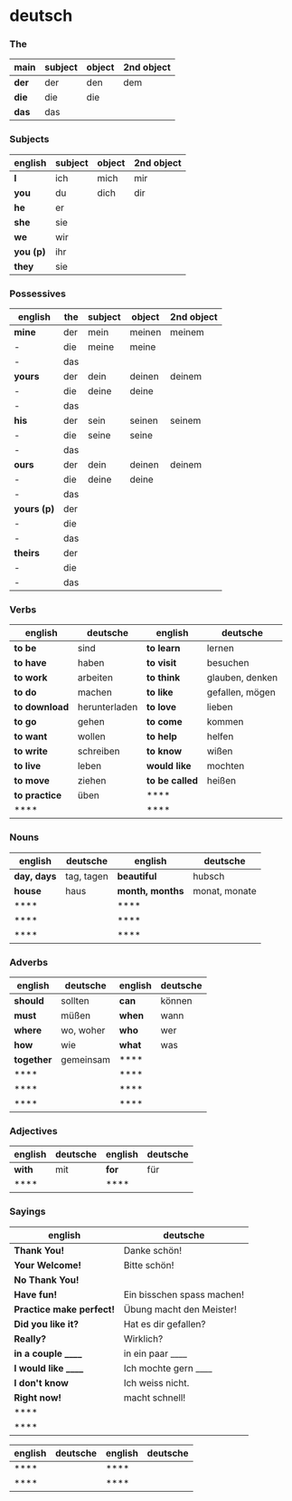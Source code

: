 # deutsch

### The

|main|subject|object|2nd object|
|----|-------|------|----------|
|**der**|der|den|dem|
|**die**|die|die||
|**das**|das|||

### Subjects

|english|subject|object|2nd object|
|-------|-------|------|----------|
|**I**|ich|mich|mir|
|**you**|du|dich|dir|
|**he**|er|||
|**she**|sie|||
|**we**|wir|||
|**you (p)**|ihr|||
|**they**|sie|||

### Possessives

|english|the|subject|object|2nd object|
|-------|---|-------|------|----------|
|**mine**|der|mein|meinen|meinem|
|-|die|meine|meine||
|-|das||||
|**yours**|der|dein|deinen|deinem|
|-|die|deine|deine||
|-|das||||
|**his**|der|sein|seinen|seinem|
|-|die|seine|seine||
|-|das||||
|**ours**|der|dein|deinen|deinem|
|-|die|deine|deine||
|-|das||||
|**yours (p)**|der||||
|-|die||||
|-|das||||
|**theirs**|der||||
|-|die||||
|-|das||||

### Verbs

|english|deutsche|english|deutsche|
|-------|--------|-------|--------|
|**to be**|sind|**to learn**|lernen|
|**to have**|haben|**to visit**|besuchen|
|**to work**|arbeiten|**to think**|glauben, denken|
|**to do**|machen|**to like**|gefallen, mögen|
|**to download**|herunterladen|**to love**|lieben|
|**to go**|gehen|**to come**|kommen|
|**to want**|wollen|**to help**|helfen|
|**to write**|schreiben|**to know**|wißen|
|**to live**|leben|**would like**|mochten|
|**to move**|ziehen|**to be called**|heißen|
|**to practice**|üben|****||
|****||****||

### Nouns

|english|deutsche|english|deutsche|
|-------|--------|-------|--------|
|**day, days**|tag, tagen|**beautiful**|hubsch|
|**house**|haus|**month, months**|monat, monate|
|****||****||
|****||****||
|****||****||

### Adverbs

|english|deutsche|english|deutsche|
|-------|--------|-------|--------|
|**should**|sollten|**can**|können|
|**must**|müßen|**when**|wann|
|**where**|wo, woher|**who**|wer|
|**how**|wie|**what**|was|
|**together**|gemeinsam|****||
|****||****||
|****||****||
|****||****||

### Adjectives

|english|deutsche|english|deutsche|
|-------|--------|-------|--------|
|**with**|mit|**for**|für|
|****||****||

### Sayings

|english|deutsche|
|-------|--------|
|**Thank You!**|Danke schön!|
|**Your Welcome!**|Bitte schön!|
|**No Thank You!**||
|**Have fun!**|Ein bisschen spass machen!|
|**Practice make perfect!**|Übung macht den Meister!|
|**Did you like it?**|Hat es dir gefallen?|
|**Really?**|Wirklich?|
|**in a couple ____**|in ein paar ____|
|**I would like ____**|Ich mochte gern ____|
|**I don't know**|Ich weiss nicht.|
|**Right now!**|macht schnell!|
|****||
|****||

|english|deutsche|english|deutsche|
|-------|--------|-------|--------|
|****||****||
|****||****||
